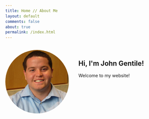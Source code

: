 ```yaml
---
title: Home // About Me
layout: default
comments: false
about: true
permalink: /index.html
---
```


<br />
<div style="display: table-cell; width: 600px;">
  <div style="float: left; border-radius: 50%; width: 200px; height: 200px; overflow: hidden; margin-right: 30px;">
    <img title="Hello, world!" alt="John Gentile Profile Pic" src="/assets/images/profileimage.jpeg" style="display: inline; margin: 0 auto; height: 100%; width=auto;" />
  </div>
  <h2>Hi, I'm John Gentile!</h2>
  Welcome to my website!
</div>

<br />
